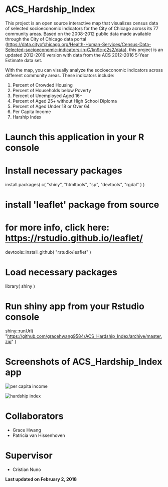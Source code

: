 # ACS_Hardship_Index

This project is an open source interactive map that visualizes census data of selected socioeconomic indicators for the City of Chicago across its 77 community areas. Based on the 2008-2012 public data made available through the City of Chicago data portal (https://data.cityofchicago.org/Health-Human-Services/Census-Data-Selected-socioeconomic-indicators-in-C/kn9c-c2s2/data), this project is an updated 2012-2016 version with data from the ACS 2012-2016 5-Year Estimate data set.

With the map, you can visually analyze the socioeconomic indicators across different community areas. These indicators include:

1. Percent of Crowded Housing
2. Percent of Households below Poverty
3. Percent of Unemployed Aged 16+
4. Percent of Aged 25+ without High School Diploma
5. Percent of Aged Under 18 or Over 64
6. Per Capita Income
7. Harship Index

# Launch this application in your R console

# Install necessary packages
install.packages( c( "shiny", "htmltools", "sp", "devtools", "rgdal" ) )

# install 'leaflet' package from source
# for more info, click here: https://rstudio.github.io/leaflet/
devtools::install_github( "rstudio/leaflet" )

# Load necessary packages
library( shiny )

# Run shiny app from your Rstudio console
shiny::runUrl( "https://github.com/gracehwang9584/ACS_Hardship_Index/archive/master.zip" )


# Screenshots of ACS_Hardship_Index app
![per capita income](https://github.com/gracehwang9584/ACS_Hardship_Index/blob/master/Images/per_capita_income.png)

![hardship index](https://github.com/gracehwang9584/ACS_Hardship_Index/blob/master/Images/hardship_index.png)

# Collaborators
- Grace Hwang
- Patricia van Hissenhoven

# Supervisor
- Cristian Nuno

**Last updated on February 2, 2018**